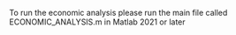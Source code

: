 To run the economic analysis please run the main file called ECONOMIC_ANALYSIS.m in Matlab 2021 or later
